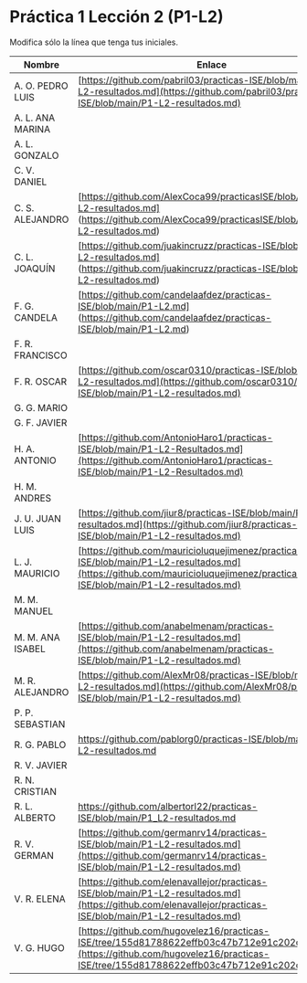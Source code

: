 # Práctica 1 Lección 2 (P1-L2)

Modifica sólo la línea que tenga tus iniciales.

| Nombre       | Enlace                                                                   |
| --------------- | ---------------------------------------------------------- |
| A. O. PEDRO LUIS | [https://github.com/pabril03/practicas-ISE/blob/main/P1-L2-resultados.md](https://github.com/pabril03/practicas-ISE/blob/main/P1-L2-resultados.md)                                                           |
| A. L. ANA MARINA | <!--enlace-->                                                           |
| A. L. GONZALO | <!--enlace-->                                                           |
| C. V. DANIEL | <!--enlace-->                                                           |
| C. S. ALEJANDRO | [https://github.com/AlexCoca99/practicasISE/blob/main/P1-L2-resultados.md] (https://github.com/AlexCoca99/practicasISE/blob/main/P1-L2-resultados.md)                                                           |
| C. L. JOAQUÍN | [https://github.com/juakincruzz/practicas-ISE/blob/main/P1-L2-resultados.md] (https://github.com/juakincruzz/practicas-ISE/blob/main/P1-L2-resultados.md) |
| F. G. CANDELA | [https://github.com/candelaafdez/practicas-ISE/blob/main/P1-L2.md] (https://github.com/candelaafdez/practicas-ISE/blob/main/P1-L2.md) |
| F. R. FRANCISCO | <!--enlace-->                                                           |
| F. R. OSCAR | [https://github.com/oscar0310/practicas-ISE/blob/main/P1-L2-resultados.md](https://github.com/oscar0310/practicas-ISE/blob/main/P1-L2-resultados.md)                                                      |
| G. G. MARIO | <!--enlace-->                                                           |
| G. F. JAVIER | <!--enlace-->                                                           |
| H. A. ANTONIO | [https://github.com/AntonioHaro1/practicas-ISE/blob/main/P1-L2-Resultados.md](https://github.com/AntonioHaro1/practicas-ISE/blob/main/P1-L2-Resultados.md)                                         |
| H. M. ANDRES | <!--enlace-->                                                           |
| J. U. JUAN LUIS | [https://github.com/jiur8/practicas-ISE/blob/main/P1-L2-resultados.md](https://github.com/jiur8/practicas-ISE/blob/main/P1-L2-resultados.md)                                                       |
| L. J. MAURICIO | [https://github.com/mauricioluquejimenez/practicas-ISE/blob/main/P1-L2-resultados.md](https://github.com/mauricioluquejimenez/practicas-ISE/blob/main/P1-L2-resultados.md) |
| M. M. MANUEL | <!--enlace-->                                                           |
| M. M. ANA ISABEL | [https://github.com/anabelmenam/practicas-ISE/blob/main/P1-L2-resultados.md](https://github.com/anabelmenam/practicas-ISE/blob/main/P1-L2-resultados.md)                                                           |
| M. R. ALEJANDRO | [https://github.com/AlexMr08/practicas-ISE/blob/main/P1-L2-resultados.md](https://github.com/AlexMr08/practicas-ISE/blob/main/P1-L2-resultados.md)                                                           |
| P. P. SEBASTIAN | <!--enlace-->                                                           |
| R. G. PABLO | https://github.com/pablorg0/practicas-ISE/blob/main/P1-L2-resultados.md |
| R. V. JAVIER | <!--enlace-->                                                           |
| R. N. CRISTIAN | <!--enlace-->                                                           |
| R. L. ALBERTO | https://github.com/albertorl22/practicas-ISE/blob/main/P1_L2-resultados.md                                                           |
| R. V. GERMAN |[https://github.com/germanrv14/practicas-ISE/blob/main/P1-L2-resultados.md](https://github.com/germanrv14/practicas-ISE/blob/main/P1-L2-resultados.md) |
| V. R. ELENA | [https://github.com/elenavallejor/practicas-ISE/blob/main/P1-L2-resultados.md](https://github.com/elenavallejor/practicas-ISE/blob/main/P1-L2-resultados.md) |
| V. G. HUGO | [https://github.com/hugovelez16/practicas-ISE/tree/155d81788622effb03c47b712e91c202c929b9d5](https://github.com/hugovelez16/practicas-ISE/tree/155d81788622effb03c47b712e91c202c929b9d5) |
